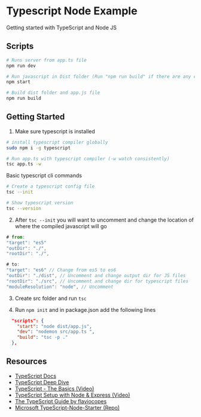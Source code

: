 # Typescript Node Example

Getting started with TypeScript and Node JS

## Scripts

```bash
# Runs server from app.ts file
npm run dev

# Run javascript in Dist folder (Run "npm run build" if there are any changes)
npm start

# Build dist folder and app.js file
npm run build
```

## Getting Started

1. Make sure typescript is installed

```bash
# install typescript compiler globally
sudo npm i -g typescript

# Run app.ts with typescript compiler (-w watch consistently)
tsc app.ts -w
```

Basic typescript cli commands

```bash
# Create a typescript config file
tsc --init

# Show typescript version
tsc --version
```

2. After `tsc --init` you will want to uncomment and change the location of where the compiled javascript will go

```javascript
# from:
"target": "es5"
"outDir": "./",
"rootDir": "./",

# to:
"target": "es6" // Change from es5 to es6
"outDir": "./dist", // Uncomment and change output dir for JS files
"rootDir": "./src", // Uncomment and change dir for typescript files
"moduleResolution": "node", // Uncomment
```

3. Create src folder and run `tsc`

4. Run `npm init` and in package.json add the following lines

```json
  "scripts": {
    "start": "node dist/app.js",
    "dev": "nodemon src/app.ts ",
    "build": "tsc -p ."
  },
```

## Resources

- [TypeScript Docs](https://www.typescriptlang.org/)
- [TypeScript Deep Dive](https://basarat.gitbook.io/typescript/)
- [TypeScript - The Basics (Video)](https://www.youtube.com/watch?v=ahCwqrYpIuM)
- [TypeScript Setup with Node & Express (Video)](https://www.youtube.com/watch?v=zRo2tvQpus8&t=446s)
- [The TypeScript Guide by flaviocopes](https://flaviocopes.com/typescript/)
- [Microsoft TypeScript-Node-Starter (Repo)](https://github.com/microsoft/TypeScript-Node-Starter/blob/master/src/app.ts)
